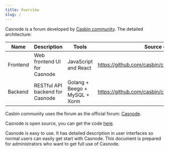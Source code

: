 ```yaml
---
title: Overview
slug: /
---
```


Casnode is a forum developed by [Casbin community](https://casbin.org/). The detailed architecture:

| Name     | Description                 | Tools                | Source code                                       |
| -------- | --------------------------- | -------------------- | ------------------------------------------------- |
| Frontend | Web frontend UI for Casnode | JavaScript and React | https://github.com/casbin/casnode/tree/master/web |
| Backend | RESTful API backend for Casnode | Golang + Beego + MySQL + Xorm | https://github.com/casbin/casnode/ |

 Casbin community uses the forum as the official forum: [Casnode](https://forum.casbin.com/).

Casnode is open source, you can get the code [here](https://github.com/casbin/casnode).

Casnode is easy to use. It has detailed description in user interfaces so normal users can easily get start with Casnode. This document is prepared for administrators who want to get full use of Casnode.